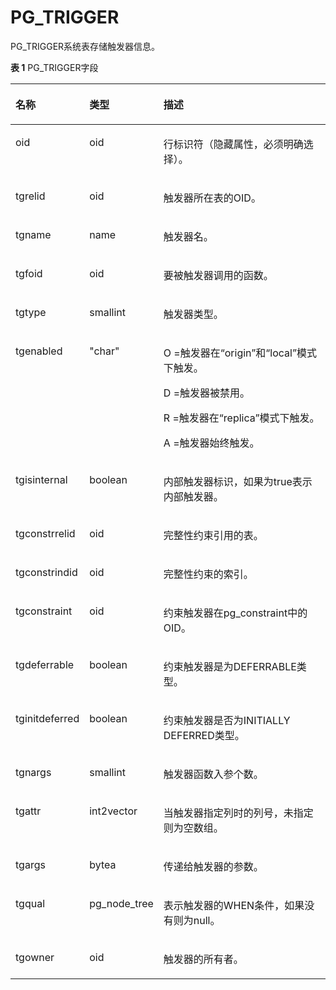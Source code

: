 # PG\_TRIGGER<a name="ZH-CN_TOPIC_0242385849"></a>

PG\_TRIGGER系统表存储触发器信息。

**表 1**  PG\_TRIGGER字段

<a name="zh-cn_topic_0237122321_zh-cn_topic_0059778876_t0e636f727ee940ce9c4fe3d08607d732"></a>
<table><thead align="left"><tr id="zh-cn_topic_0237122321_zh-cn_topic_0059778876_rb8f54813b5b34fb7b4eec74a3f8ac216"><th class="cellrowborder" valign="top" width="20.84%" id="mcps1.2.4.1.1"><p id="zh-cn_topic_0237122321_zh-cn_topic_0059778876_ac6c318856cec4e67967734cdbe84e08c"><a name="zh-cn_topic_0237122321_zh-cn_topic_0059778876_ac6c318856cec4e67967734cdbe84e08c"></a><a name="zh-cn_topic_0237122321_zh-cn_topic_0059778876_ac6c318856cec4e67967734cdbe84e08c"></a>名称</p>
</th>
<th class="cellrowborder" valign="top" width="19.03%" id="mcps1.2.4.1.2"><p id="zh-cn_topic_0237122321_zh-cn_topic_0059778876_a6dc7600276264a3f8b273d69415ee20c"><a name="zh-cn_topic_0237122321_zh-cn_topic_0059778876_a6dc7600276264a3f8b273d69415ee20c"></a><a name="zh-cn_topic_0237122321_zh-cn_topic_0059778876_a6dc7600276264a3f8b273d69415ee20c"></a>类型</p>
</th>
<th class="cellrowborder" valign="top" width="60.129999999999995%" id="mcps1.2.4.1.3"><p id="zh-cn_topic_0237122321_zh-cn_topic_0059778876_abd3b518d5c90486fa0735b1279bbb127"><a name="zh-cn_topic_0237122321_zh-cn_topic_0059778876_abd3b518d5c90486fa0735b1279bbb127"></a><a name="zh-cn_topic_0237122321_zh-cn_topic_0059778876_abd3b518d5c90486fa0735b1279bbb127"></a>描述</p>
</th>
</tr>
</thead>
<tbody><tr id="zh-cn_topic_0237122321_row745344385612"><td class="cellrowborder" valign="top" width="20.84%" headers="mcps1.2.4.1.1 "><p id="zh-cn_topic_0237122321_p54539433564"><a name="zh-cn_topic_0237122321_p54539433564"></a><a name="zh-cn_topic_0237122321_p54539433564"></a>oid</p>
</td>
<td class="cellrowborder" valign="top" width="19.03%" headers="mcps1.2.4.1.2 "><p id="zh-cn_topic_0237122321_p545374395611"><a name="zh-cn_topic_0237122321_p545374395611"></a><a name="zh-cn_topic_0237122321_p545374395611"></a>oid</p>
</td>
<td class="cellrowborder" valign="top" width="60.129999999999995%" headers="mcps1.2.4.1.3 "><p id="zh-cn_topic_0237122321_p14533434568"><a name="zh-cn_topic_0237122321_p14533434568"></a><a name="zh-cn_topic_0237122321_p14533434568"></a>行标识符（隐藏属性，必须明确选择）。</p>
</td>
</tr>
<tr id="zh-cn_topic_0237122321_zh-cn_topic_0059778876_rc04470ec89ab4e34b008953f48b78340"><td class="cellrowborder" valign="top" width="20.84%" headers="mcps1.2.4.1.1 "><p id="zh-cn_topic_0237122321_zh-cn_topic_0059778876_a643b8069aeef454794eaf0b59ae1a994"><a name="zh-cn_topic_0237122321_zh-cn_topic_0059778876_a643b8069aeef454794eaf0b59ae1a994"></a><a name="zh-cn_topic_0237122321_zh-cn_topic_0059778876_a643b8069aeef454794eaf0b59ae1a994"></a>tgrelid</p>
</td>
<td class="cellrowborder" valign="top" width="19.03%" headers="mcps1.2.4.1.2 "><p id="zh-cn_topic_0237122321_zh-cn_topic_0059778876_acb5cd711ad504db1b1542f1c1212b1d1"><a name="zh-cn_topic_0237122321_zh-cn_topic_0059778876_acb5cd711ad504db1b1542f1c1212b1d1"></a><a name="zh-cn_topic_0237122321_zh-cn_topic_0059778876_acb5cd711ad504db1b1542f1c1212b1d1"></a>oid</p>
</td>
<td class="cellrowborder" valign="top" width="60.129999999999995%" headers="mcps1.2.4.1.3 "><p id="zh-cn_topic_0237122321_zh-cn_topic_0059778876_af5bf56fc4d6a4b8199baaecd7f62cee3"><a name="zh-cn_topic_0237122321_zh-cn_topic_0059778876_af5bf56fc4d6a4b8199baaecd7f62cee3"></a><a name="zh-cn_topic_0237122321_zh-cn_topic_0059778876_af5bf56fc4d6a4b8199baaecd7f62cee3"></a>触发器所在表的OID。</p>
</td>
</tr>
<tr id="zh-cn_topic_0237122321_zh-cn_topic_0059778876_r54671ec163a9400cbc17ae7b6b3fa0db"><td class="cellrowborder" valign="top" width="20.84%" headers="mcps1.2.4.1.1 "><p id="zh-cn_topic_0237122321_zh-cn_topic_0059778876_a0dcf90a82faa4cb18382cdecf1ae0245"><a name="zh-cn_topic_0237122321_zh-cn_topic_0059778876_a0dcf90a82faa4cb18382cdecf1ae0245"></a><a name="zh-cn_topic_0237122321_zh-cn_topic_0059778876_a0dcf90a82faa4cb18382cdecf1ae0245"></a>tgname</p>
</td>
<td class="cellrowborder" valign="top" width="19.03%" headers="mcps1.2.4.1.2 "><p id="zh-cn_topic_0237122321_zh-cn_topic_0059778876_acb18d67642cb4798b04167b26dc2a6e7"><a name="zh-cn_topic_0237122321_zh-cn_topic_0059778876_acb18d67642cb4798b04167b26dc2a6e7"></a><a name="zh-cn_topic_0237122321_zh-cn_topic_0059778876_acb18d67642cb4798b04167b26dc2a6e7"></a>name</p>
</td>
<td class="cellrowborder" valign="top" width="60.129999999999995%" headers="mcps1.2.4.1.3 "><p id="zh-cn_topic_0237122321_zh-cn_topic_0059778876_a039f9ab5f5d145aeb5ebbb7af6bbeafe"><a name="zh-cn_topic_0237122321_zh-cn_topic_0059778876_a039f9ab5f5d145aeb5ebbb7af6bbeafe"></a><a name="zh-cn_topic_0237122321_zh-cn_topic_0059778876_a039f9ab5f5d145aeb5ebbb7af6bbeafe"></a>触发器名。</p>
</td>
</tr>
<tr id="zh-cn_topic_0237122321_zh-cn_topic_0059778876_r318b1ed210be46c097edc788c7c37a4e"><td class="cellrowborder" valign="top" width="20.84%" headers="mcps1.2.4.1.1 "><p id="zh-cn_topic_0237122321_zh-cn_topic_0059778876_a9a52ad82b959485987a0c4d4b4aa25e0"><a name="zh-cn_topic_0237122321_zh-cn_topic_0059778876_a9a52ad82b959485987a0c4d4b4aa25e0"></a><a name="zh-cn_topic_0237122321_zh-cn_topic_0059778876_a9a52ad82b959485987a0c4d4b4aa25e0"></a>tgfoid</p>
</td>
<td class="cellrowborder" valign="top" width="19.03%" headers="mcps1.2.4.1.2 "><p id="zh-cn_topic_0237122321_p5614159174418"><a name="zh-cn_topic_0237122321_p5614159174418"></a><a name="zh-cn_topic_0237122321_p5614159174418"></a>oid</p>
</td>
<td class="cellrowborder" valign="top" width="60.129999999999995%" headers="mcps1.2.4.1.3 "><p id="zh-cn_topic_0237122321_p298831204318"><a name="zh-cn_topic_0237122321_p298831204318"></a><a name="zh-cn_topic_0237122321_p298831204318"></a>要被触发器调用的函数。</p>
</td>
</tr>
<tr id="zh-cn_topic_0237122321_zh-cn_topic_0059778876_r0329e4dc5ba94fdc812df5362d493cef"><td class="cellrowborder" valign="top" width="20.84%" headers="mcps1.2.4.1.1 "><p id="zh-cn_topic_0237122321_zh-cn_topic_0059778876_aba0d8655714943cbbb8a6439bca6af91"><a name="zh-cn_topic_0237122321_zh-cn_topic_0059778876_aba0d8655714943cbbb8a6439bca6af91"></a><a name="zh-cn_topic_0237122321_zh-cn_topic_0059778876_aba0d8655714943cbbb8a6439bca6af91"></a>tgtype</p>
</td>
<td class="cellrowborder" valign="top" width="19.03%" headers="mcps1.2.4.1.2 "><p id="zh-cn_topic_0237122321_zh-cn_topic_0059778876_a436a60dcf712482787584a00751ba9bf"><a name="zh-cn_topic_0237122321_zh-cn_topic_0059778876_a436a60dcf712482787584a00751ba9bf"></a><a name="zh-cn_topic_0237122321_zh-cn_topic_0059778876_a436a60dcf712482787584a00751ba9bf"></a>smallint</p>
</td>
<td class="cellrowborder" valign="top" width="60.129999999999995%" headers="mcps1.2.4.1.3 "><p id="zh-cn_topic_0237122321_zh-cn_topic_0059778876_ac4c5b59d01ed46ef82e6fab8f7e9e1d6"><a name="zh-cn_topic_0237122321_zh-cn_topic_0059778876_ac4c5b59d01ed46ef82e6fab8f7e9e1d6"></a><a name="zh-cn_topic_0237122321_zh-cn_topic_0059778876_ac4c5b59d01ed46ef82e6fab8f7e9e1d6"></a>触发器类型。</p>
</td>
</tr>
<tr id="zh-cn_topic_0237122321_zh-cn_topic_0059778876_radbdad08fcd24f439b1035639b13c8ae"><td class="cellrowborder" valign="top" width="20.84%" headers="mcps1.2.4.1.1 "><p id="zh-cn_topic_0237122321_zh-cn_topic_0059778876_a9eb1c76f2ef048eaac027a679b9a46ea"><a name="zh-cn_topic_0237122321_zh-cn_topic_0059778876_a9eb1c76f2ef048eaac027a679b9a46ea"></a><a name="zh-cn_topic_0237122321_zh-cn_topic_0059778876_a9eb1c76f2ef048eaac027a679b9a46ea"></a>tgenabled</p>
</td>
<td class="cellrowborder" valign="top" width="19.03%" headers="mcps1.2.4.1.2 "><p id="zh-cn_topic_0237122321_zh-cn_topic_0059778876_af10535a4e4f3491fa9093c6027f93ebf"><a name="zh-cn_topic_0237122321_zh-cn_topic_0059778876_af10535a4e4f3491fa9093c6027f93ebf"></a><a name="zh-cn_topic_0237122321_zh-cn_topic_0059778876_af10535a4e4f3491fa9093c6027f93ebf"></a>"char"</p>
</td>
<td class="cellrowborder" valign="top" width="60.129999999999995%" headers="mcps1.2.4.1.3 "><p id="zh-cn_topic_0237122321_p845317486488"><a name="zh-cn_topic_0237122321_p845317486488"></a><a name="zh-cn_topic_0237122321_p845317486488"></a>O =触发器在“origin”和“local”模式下触发。</p>
<p id="zh-cn_topic_0237122321_p1618812516483"><a name="zh-cn_topic_0237122321_p1618812516483"></a><a name="zh-cn_topic_0237122321_p1618812516483"></a>D =触发器被禁用。</p>
<p id="zh-cn_topic_0237122321_p0972453194814"><a name="zh-cn_topic_0237122321_p0972453194814"></a><a name="zh-cn_topic_0237122321_p0972453194814"></a>R =触发器在“replica”模式下触发。</p>
<p id="zh-cn_topic_0237122321_p923894417481"><a name="zh-cn_topic_0237122321_p923894417481"></a><a name="zh-cn_topic_0237122321_p923894417481"></a>A =触发器始终触发。</p>
</td>
</tr>
<tr id="zh-cn_topic_0237122321_row71181822204320"><td class="cellrowborder" valign="top" width="20.84%" headers="mcps1.2.4.1.1 "><p id="zh-cn_topic_0237122321_p111982224316"><a name="zh-cn_topic_0237122321_p111982224316"></a><a name="zh-cn_topic_0237122321_p111982224316"></a>tgisinternal</p>
</td>
<td class="cellrowborder" valign="top" width="19.03%" headers="mcps1.2.4.1.2 "><p id="zh-cn_topic_0237122321_p13120102214432"><a name="zh-cn_topic_0237122321_p13120102214432"></a><a name="zh-cn_topic_0237122321_p13120102214432"></a>boolean</p>
</td>
<td class="cellrowborder" valign="top" width="60.129999999999995%" headers="mcps1.2.4.1.3 "><p id="zh-cn_topic_0237122321_p12550723165013"><a name="zh-cn_topic_0237122321_p12550723165013"></a><a name="zh-cn_topic_0237122321_p12550723165013"></a>内部触发器标识，如果为true表示内部触发器。</p>
</td>
</tr>
<tr id="zh-cn_topic_0237122321_row108975349439"><td class="cellrowborder" valign="top" width="20.84%" headers="mcps1.2.4.1.1 "><p id="zh-cn_topic_0237122321_p20898133412432"><a name="zh-cn_topic_0237122321_p20898133412432"></a><a name="zh-cn_topic_0237122321_p20898133412432"></a>tgconstrrelid</p>
</td>
<td class="cellrowborder" valign="top" width="19.03%" headers="mcps1.2.4.1.2 "><p id="zh-cn_topic_0237122321_p188986344434"><a name="zh-cn_topic_0237122321_p188986344434"></a><a name="zh-cn_topic_0237122321_p188986344434"></a>oid</p>
</td>
<td class="cellrowborder" valign="top" width="60.129999999999995%" headers="mcps1.2.4.1.3 "><p id="zh-cn_topic_0237122321_p138981434164316"><a name="zh-cn_topic_0237122321_p138981434164316"></a><a name="zh-cn_topic_0237122321_p138981434164316"></a>完整性约束引用的表。</p>
</td>
</tr>
<tr id="zh-cn_topic_0237122321_row489817346432"><td class="cellrowborder" valign="top" width="20.84%" headers="mcps1.2.4.1.1 "><p id="zh-cn_topic_0237122321_p168981034144320"><a name="zh-cn_topic_0237122321_p168981034144320"></a><a name="zh-cn_topic_0237122321_p168981034144320"></a>tgconstrindid</p>
</td>
<td class="cellrowborder" valign="top" width="19.03%" headers="mcps1.2.4.1.2 "><p id="zh-cn_topic_0237122321_p1898234194319"><a name="zh-cn_topic_0237122321_p1898234194319"></a><a name="zh-cn_topic_0237122321_p1898234194319"></a>oid</p>
</td>
<td class="cellrowborder" valign="top" width="60.129999999999995%" headers="mcps1.2.4.1.3 "><p id="zh-cn_topic_0237122321_p165262349613"><a name="zh-cn_topic_0237122321_p165262349613"></a><a name="zh-cn_topic_0237122321_p165262349613"></a>完整性约束的索引。</p>
</td>
</tr>
<tr id="zh-cn_topic_0237122321_row489853419436"><td class="cellrowborder" valign="top" width="20.84%" headers="mcps1.2.4.1.1 "><p id="zh-cn_topic_0237122321_p789843404315"><a name="zh-cn_topic_0237122321_p789843404315"></a><a name="zh-cn_topic_0237122321_p789843404315"></a>tgconstraint</p>
</td>
<td class="cellrowborder" valign="top" width="19.03%" headers="mcps1.2.4.1.2 "><p id="zh-cn_topic_0237122321_p5898133417435"><a name="zh-cn_topic_0237122321_p5898133417435"></a><a name="zh-cn_topic_0237122321_p5898133417435"></a>oid</p>
</td>
<td class="cellrowborder" valign="top" width="60.129999999999995%" headers="mcps1.2.4.1.3 "><p id="zh-cn_topic_0237122321_p3898143414310"><a name="zh-cn_topic_0237122321_p3898143414310"></a><a name="zh-cn_topic_0237122321_p3898143414310"></a>约束触发器在pg_constraint中的OID。</p>
</td>
</tr>
<tr id="zh-cn_topic_0237122321_row20898334144315"><td class="cellrowborder" valign="top" width="20.84%" headers="mcps1.2.4.1.1 "><p id="zh-cn_topic_0237122321_p1689803418436"><a name="zh-cn_topic_0237122321_p1689803418436"></a><a name="zh-cn_topic_0237122321_p1689803418436"></a>tgdeferrable</p>
</td>
<td class="cellrowborder" valign="top" width="19.03%" headers="mcps1.2.4.1.2 "><p id="zh-cn_topic_0237122321_p1898143484318"><a name="zh-cn_topic_0237122321_p1898143484318"></a><a name="zh-cn_topic_0237122321_p1898143484318"></a>boolean</p>
</td>
<td class="cellrowborder" valign="top" width="60.129999999999995%" headers="mcps1.2.4.1.3 "><p id="zh-cn_topic_0237122321_p18983341434"><a name="zh-cn_topic_0237122321_p18983341434"></a><a name="zh-cn_topic_0237122321_p18983341434"></a>约束触发器是为DEFERRABLE类型。</p>
</td>
</tr>
<tr id="zh-cn_topic_0237122321_row3898113404314"><td class="cellrowborder" valign="top" width="20.84%" headers="mcps1.2.4.1.1 "><p id="zh-cn_topic_0237122321_p88992343437"><a name="zh-cn_topic_0237122321_p88992343437"></a><a name="zh-cn_topic_0237122321_p88992343437"></a>tginitdeferred</p>
</td>
<td class="cellrowborder" valign="top" width="19.03%" headers="mcps1.2.4.1.2 "><p id="zh-cn_topic_0237122321_p18990344439"><a name="zh-cn_topic_0237122321_p18990344439"></a><a name="zh-cn_topic_0237122321_p18990344439"></a>boolean</p>
</td>
<td class="cellrowborder" valign="top" width="60.129999999999995%" headers="mcps1.2.4.1.3 "><p id="zh-cn_topic_0237122321_p38993340437"><a name="zh-cn_topic_0237122321_p38993340437"></a><a name="zh-cn_topic_0237122321_p38993340437"></a>约束触发器是否为INITIALLY DEFERRED类型。</p>
</td>
</tr>
<tr id="zh-cn_topic_0237122321_row20899193418435"><td class="cellrowborder" valign="top" width="20.84%" headers="mcps1.2.4.1.1 "><p id="zh-cn_topic_0237122321_p389973412437"><a name="zh-cn_topic_0237122321_p389973412437"></a><a name="zh-cn_topic_0237122321_p389973412437"></a>tgnargs</p>
</td>
<td class="cellrowborder" valign="top" width="19.03%" headers="mcps1.2.4.1.2 "><p id="zh-cn_topic_0237122321_p1899434164319"><a name="zh-cn_topic_0237122321_p1899434164319"></a><a name="zh-cn_topic_0237122321_p1899434164319"></a>smallint</p>
</td>
<td class="cellrowborder" valign="top" width="60.129999999999995%" headers="mcps1.2.4.1.3 "><p id="zh-cn_topic_0237122321_p3899134114319"><a name="zh-cn_topic_0237122321_p3899134114319"></a><a name="zh-cn_topic_0237122321_p3899134114319"></a>触发器函数入参个数。</p>
</td>
</tr>
<tr id="zh-cn_topic_0237122321_row1833316445"><td class="cellrowborder" valign="top" width="20.84%" headers="mcps1.2.4.1.1 "><p id="zh-cn_topic_0237122321_p1539315448"><a name="zh-cn_topic_0237122321_p1539315448"></a><a name="zh-cn_topic_0237122321_p1539315448"></a>tgattr</p>
</td>
<td class="cellrowborder" valign="top" width="19.03%" headers="mcps1.2.4.1.2 "><p id="zh-cn_topic_0237122321_p14333184418"><a name="zh-cn_topic_0237122321_p14333184418"></a><a name="zh-cn_topic_0237122321_p14333184418"></a>int2vector</p>
</td>
<td class="cellrowborder" valign="top" width="60.129999999999995%" headers="mcps1.2.4.1.3 "><p id="zh-cn_topic_0237122321_p132031114416"><a name="zh-cn_topic_0237122321_p132031114416"></a><a name="zh-cn_topic_0237122321_p132031114416"></a>当触发器指定列时的列号，未指定则为空数组。</p>
</td>
</tr>
<tr id="zh-cn_topic_0237122321_row19363194419"><td class="cellrowborder" valign="top" width="20.84%" headers="mcps1.2.4.1.1 "><p id="zh-cn_topic_0237122321_p143131144416"><a name="zh-cn_topic_0237122321_p143131144416"></a><a name="zh-cn_topic_0237122321_p143131144416"></a>tgargs</p>
</td>
<td class="cellrowborder" valign="top" width="19.03%" headers="mcps1.2.4.1.2 "><p id="zh-cn_topic_0237122321_p193163174412"><a name="zh-cn_topic_0237122321_p193163174412"></a><a name="zh-cn_topic_0237122321_p193163174412"></a>bytea</p>
</td>
<td class="cellrowborder" valign="top" width="60.129999999999995%" headers="mcps1.2.4.1.3 "><p id="zh-cn_topic_0237122321_p15323114410"><a name="zh-cn_topic_0237122321_p15323114410"></a><a name="zh-cn_topic_0237122321_p15323114410"></a>传递给触发器的参数。</p>
</td>
</tr>
<tr id="zh-cn_topic_0237122321_row1317317441"><td class="cellrowborder" valign="top" width="20.84%" headers="mcps1.2.4.1.1 "><p id="zh-cn_topic_0237122321_p041831154418"><a name="zh-cn_topic_0237122321_p041831154418"></a><a name="zh-cn_topic_0237122321_p041831154418"></a>tgqual</p>
</td>
<td class="cellrowborder" valign="top" width="19.03%" headers="mcps1.2.4.1.2 "><p id="zh-cn_topic_0237122321_p184531154417"><a name="zh-cn_topic_0237122321_p184531154417"></a><a name="zh-cn_topic_0237122321_p184531154417"></a>pg_node_tree</p>
</td>
<td class="cellrowborder" valign="top" width="60.129999999999995%" headers="mcps1.2.4.1.3 "><p id="zh-cn_topic_0237122321_p241231154412"><a name="zh-cn_topic_0237122321_p241231154412"></a><a name="zh-cn_topic_0237122321_p241231154412"></a>表示触发器的WHEN条件，如果没有则为null。</p>
</td>
</tr>
    <tr id="zh-cn_topic_0237122321_row1317317441"><td class="cellrowborder" valign="top" width="20.84%" headers="mcps1.2.4.1.1 "><p id="zh-cn_topic_0237122321_p041831154418"><a name="zh-cn_topic_0237122321_p041831154418"></a><a name="zh-cn_topic_0237122321_p041831154418"></a>tgowner</p>
</td>
<td class="cellrowborder" valign="top" width="19.03%" headers="mcps1.2.4.1.2 "><p id="zh-cn_topic_0237122321_p184531154417"><a name="zh-cn_topic_0237122321_p184531154417"></a><a name="zh-cn_topic_0237122321_p184531154417"></a>oid</p>
</td>
<td class="cellrowborder" valign="top" width="60.129999999999995%" headers="mcps1.2.4.1.3 "><p id="zh-cn_topic_0237122321_p241231154412"><a name="zh-cn_topic_0237122321_p241231154412"></a><a name="zh-cn_topic_0237122321_p241231154412"></a>触发器的所有者。</p>
</td>
</tr>
</tbody>
</table>


